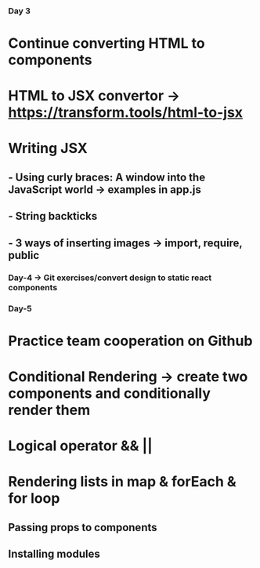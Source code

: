 ### Day 3

# Continue converting HTML to components

# HTML to JSX convertor -> <https://transform.tools/html-to-jsx>

# Writing JSX

## - Using curly braces: A window into the JavaScript world -> examples in app.js

## - String backticks

## - 3 ways of inserting images -> import, require, public

### Day-4 -> Git exercises/convert design to static react components

### Day-5

# Practice team cooperation on Github

# Conditional Rendering -> create two components and conditionally render them

# Logical operator && ||

# Rendering lists in map & forEach & for loop

## Passing props to components

## Installing modules
